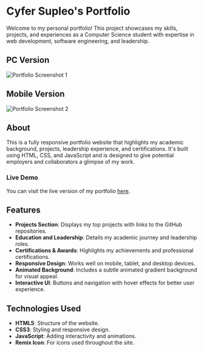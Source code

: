 # Cyfer Supleo's Portfolio

Welcome to my personal portfolio! This project showcases my skills, projects, and experiences as a Computer Science student with expertise in web development, software engineering, and leadership.

## PC Version
![Portfolio Screenshot 1](https://github.com/user-attachments/assets/9171a006-ff8e-41cd-8a49-cd9acade0303)

## Mobile Version
![Portfolio Screenshot 2](https://github.com/user-attachments/assets/7e448dd1-802b-42ef-b6e3-bc94f9960d04)


## About

This is a fully responsive portfolio website that highlights my academic background, projects, leadership experience, and certifications. It's built using HTML, CSS, and JavaScript and is designed to give potential employers and collaborators a glimpse of my work.

### Live Demo

You can visit the live version of my portfolio [here](https://cyffeer.github.io/Cyfer-Portfolio).

## Features

- **Projects Section**: Displays my top projects with links to the GitHub repositories.
- **Education and Leadership**: Details my academic journey and leadership roles.
- **Certifications & Awards**: Highlights my achievements and professional certifications.
- **Responsive Design**: Works well on mobile, tablet, and desktop devices.
- **Animated Background**: Includes a subtle animated gradient background for visual appeal.
- **Interactive UI**: Buttons and navigation with hover effects for better user experience.

## Technologies Used

- **HTML5**: Structure of the website.
- **CSS3**: Styling and responsive design.
- **JavaScript**: Adding interactivity and animations.
- **Remix Icon**: For icons used throughout the site.
